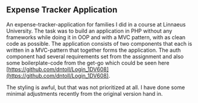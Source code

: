 ## Expense Tracker Application

An expense-tracker-application for families I did in a course at Linnaeus University.
The task was to build an application in PHP without any frameworks while doing it in OOP and with a MVC pattern, with as clean code as possible. The application consists of two components that each is written in a MVC-pattern that together forms the application. The auth component had several requirements set from the assignment and also some boilerplate-code from the get-go which could be seen here [https://github.com/dntoll/Login_1DV608](https://github.com/dntoll/Login_1DV608).

The styling is awful, but that was not prioritized at all.
I have done some minimal adjustments recently from the original version hand in.

